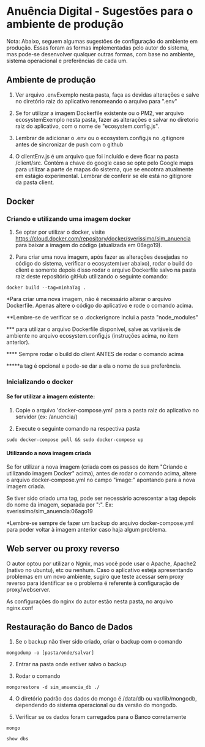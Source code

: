 # Anuência Digital - Sugestões para o ambiente de produção

  

Nota: Abaixo, seguem algumas sugestões de configuração do ambiente em produção. Essas foram as formas implementadas pelo autor do sistema, mas pode-se desenvolver qualquer outras formas, com base no ambiente, sistema operacional e preferências de cada um.

  

## Ambiente de produção

  

1. Ver arquivo .envExemplo nesta pasta, faça as devidas alterações e salve no diretório raiz do aplicativo renomeando o arquivo para ".env"

  

2. Se for utilizar a imagem Dockerfile existente ou o PM2, ver arquivo ecosystemExemplo nesta pasta, fazer as alterações e salvar no diretorio raiz do aplicativo, com o nome de "ecosystem.config.js".

  

3. Lembrar de adicionar o .env ou o ecosystem.config.js no .gitignore antes de sincronizar de push com o github

4. O clientEnv.js é um arquivo que foi incluído e deve ficar na pasta /client/src. Contém a chave do google caso se opte pelo Google maps para utilizar a parte de mapas do sistema, que se encotnra atualmente em estágio experimental. Lembrar de conferir se ele está no gitignore da pasta client.

  

## Docker

  

### Criando e utilizando uma imagem docker

  

1. Se optar por utilizar o docker, visite https://cloud.docker.com/repository/docker/sverissimo/sim_anuencia para baixar a imagem do código (atualizada em 06ago19).

  

2. Para criar uma nova imagem, após fazer as alterações desejadas no código do sistema, verificar o ecosystem(ver abaixo), rodar o build do client e somente depois disso rodar o arquivo Dockerfile salvo na pasta raiz deste repositório gitHub utilizando o seguinte comando:

```
docker build --tag=minhaTag .
```

*Para criar uma nova imagem, não é necessário alterar o arquivo Dockerfile. Apenas altere o código do aplicativo e rode o comando acima.

**Lembre-se de verificar se o .dockerignore inclui a pasta "node_modules"
  
*** para utilizar o arquivo Dockerfile disponível, salve as variáveis de ambiente no arquivo ecosystem.config.js (instruções acima, no item anterior). 

**** Sempre rodar o build do client ANTES de rodar o comando acima

*****a tag é opcional e pode-se dar a ela o nome de sua preferência.

  
  

### Inicializando o docker

  

#### Se for utilizar a imagem existente:

  

1. Copie o arquivo 'docker-compose.yml' para a pasta raiz do aplicativo no servidor (ex: /anuencia/)

  

2. Execute o seguinte comando na respectiva pasta

```
sudo docker-compose pull && sudo docker-compose up
```

  

#### Utilizando a nova imagem criada

  

Se for utilizar a nova imagem (criada com os passos do item "Criando e utilizando  imagem Docker" acima), antes de rodar o comando acima, altere o arquivo docker-compose.yml no campo "image:" apontando para a nova imagem criada.

Se tiver sido criado uma tag, pode ser necessário acrescentar a tag depois do nome da imagem, separada por ":". Ex: sverissimo/sim_anuencia:06ago19
  

*Lembre-se sempre de fazer um backup do arquivo docker-compose.yml para poder voltar à imagem anterior caso haja algum problema.

  

## Web server ou proxy reverso
 
O autor optou por utilizar o Ngnix, mas você pode usar o Apache, Apache2 (nativo no ubuntu), etc ou nenhum. Caso o aplicativo esteja apresentando problemas em um novo ambiente, sugiro que teste acessar sem proxy reverso para identificar se o problema é referente à configuração de proxy/webserver.

  

As configurações do nginx do autor estão nesta pasta, no arquivo nginx.conf

  

## Restauração do Banco de Dados

  

1. Se o backup não tiver sido criado, criar o backup com o comando

```
mongodump -o [pasta/onde/salvar]

```

  

2. Entrar na pasta onde estiver salvo o backup

  

3. Rodar o comando

```
mongorestore -d sim_anuencia_db ./

```

  

4. O diretório padrão dos dados do mongo é /data/db ou var/lib/mongodb, dependendo do sistema operacional ou da versão do mongodb.

  

5. Verificar se os dados foram carregados para o Banco corretamente

  

```
mongo
```

```
show dbs
```